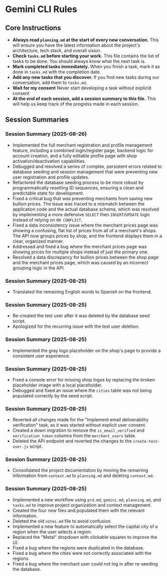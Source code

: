 # Gemini CLI Rules

## Core Instructions

- **Always read `planning.md` at the start of every new conversation.** This will ensure you have the latest information about the project's architecture, tech stack, and overall vision.
- **Check `tasks.md` before starting your work.** This file contains the list of tasks to be done. You should always know what the next task is.
- **Mark completed tasks immediately.** When you finish a task, mark it as done in `tasks.md` with the completion date.
- **Add any new tasks that you discover.** If you find new tasks during our conversation, add them to `tasks.md`.
- **Wait for my consent** Never start developing a task without explicid consent
- **At the end of each session, add a session summary to this file.** This will help us keep track of the progress made in each session.

## Session Summaries

### Session Summary (2025-08-26)

- Implemented the full merchant registration and profile management feature, including a combined login/register page, backend logic for account creation, and a fully editable profile page with shop activation/deactivation capabilities.
- Debugged and resolved a series of complex, persistent errors related to database seeding and session management that were preventing new user registration and profile updates.
- Refactored the database seeding process to be more robust by programmatically resetting ID sequences, ensuring a clean and predictable state for development.
- Fixed a critical bug that was preventing merchants from saving new bullion prices. The issue was traced to a mismatch between the application code and the actual database schema, which was resolved by implementing a more defensive `SELECT` then `INSERT`/`UPDATE` logic instead of relying on `ON CONFLICT`.
- Fixed a data inconsistency issue where the merchant prices page was showing a confusing, flat list of prices from all of a merchant's shops. The API now groups prices by shop, and the frontend displays them in a clear, organized manner.
- Addressed and fixed a bug where the merchant prices page was showing prices for multiple shops instead of just the primary one.
- Resolved a data discrepancy for bullion prices between the shop page and the merchant prices page, which was caused by an incorrect grouping logic in the API.

### Session Summary (2025-08-25)

- Translated the remaining English words to Spanish on the frontend.

### Session Summary (2025-08-25)

- Re-created the test user after it was deleted by the database seed script.
- Apologized for the recurring issue with the test user deletion.

### Session Summary (2025-08-25)

- Implemented the gray logo placeholder on the shop's page to provide a consistent user experience.

### Session Summary (2025-08-25)

- Fixed a console error for missing shop logos by replacing the broken placeholder image with a local placeholder.
- Debugged and fixed an issue where the `cities` table was not being populated correctly by the seed script.

### Session Summary (2025-08-25)

- Reverted all changes made for the "Implement email deliverability verification" task, as it was started without explicit user consent.
- Created a down migration to remove the `is_email_verified` and `verification_token` columns from the `merchant_users` table.
- Deleted the API endpoint and reverted the changes to the `create-test-user.js` script.

### Session Summary (2025-08-25)

- Consolidated the project documentation by moving the remaining information from `context.md` to `planning.md` and deleting `context.md`.

### Session Summary (2025-08-25)

- Implemented a new workflow using `prd.md`, `gemini.md`, `planning.md`, and `tasks.md` to improve project organization and context management.
- Created the four new files and populated them with the relevant information.
- Deleted the old `notes.md` file to avoid confusion.
- Implemented a new feature to automatically select the capital city of a region when the user selects a region.
- Replaced the "Metal" dropdown with clickable squares to improve the UI.
- Fixed a bug where the regions were duplicated in the database.
- Fixed a bug where the cities were not correctly associated with the regions.
- Fixed a bug where the merchant user could not log in after re-seeding the database.
